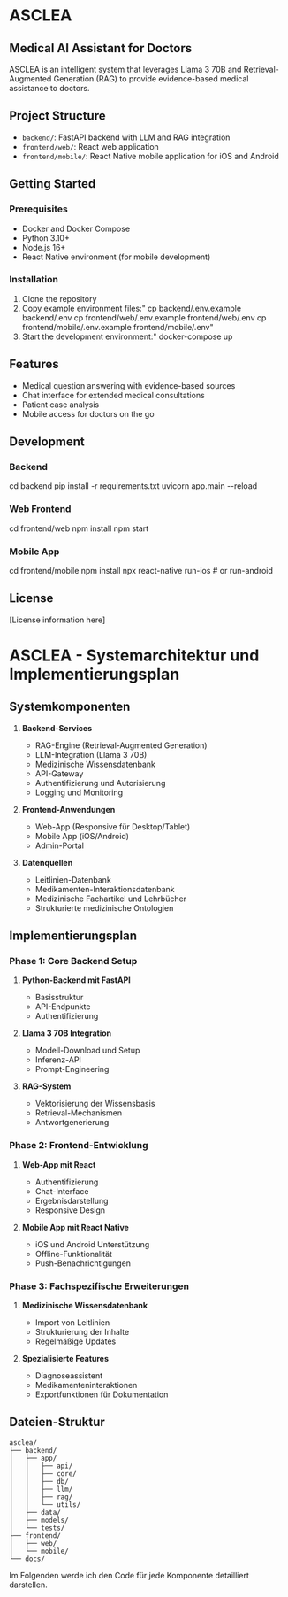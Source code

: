 # ASCLEA

## Medical AI Assistant for Doctors

ASCLEA is an intelligent system that leverages Llama 3 70B and Retrieval-Augmented Generation (RAG) to provide evidence-based medical assistance to doctors.

## Project Structure

- `backend/`: FastAPI backend with LLM and RAG integration
- `frontend/web/`: React web application
- `frontend/mobile/`: React Native mobile application for iOS and Android

## Getting Started

### Prerequisites

- Docker and Docker Compose
- Python 3.10+
- Node.js 16+
- React Native environment (for mobile development)

### Installation

1. Clone the repository
2. Copy example environment files:"
cp backend/.env.example backend/.env
cp frontend/web/.env.example frontend/web/.env
cp frontend/mobile/.env.example frontend/mobile/.env"
3. Start the development environment:"
docker-compose up
## Features

- Medical question answering with evidence-based sources
- Chat interface for extended medical consultations
- Patient case analysis
- Mobile access for doctors on the go

## Development

### Backend
cd backend
pip install -r requirements.txt
uvicorn app.main --reload
### Web Frontend
cd frontend/web
npm install
npm start
### Mobile App
cd frontend/mobile
npm install
npx react-native run-ios  # or run-android
## License

[License information here]


# ASCLEA - Systemarchitektur und Implementierungsplan

## Systemkomponenten

1. **Backend-Services**
   - RAG-Engine (Retrieval-Augmented Generation)
   - LLM-Integration (Llama 3 70B)
   - Medizinische Wissensdatenbank
   - API-Gateway
   - Authentifizierung und Autorisierung
   - Logging und Monitoring

2. **Frontend-Anwendungen**
   - Web-App (Responsive für Desktop/Tablet)
   - Mobile App (iOS/Android)
   - Admin-Portal

3. **Datenquellen**
   - Leitlinien-Datenbank
   - Medikamenten-Interaktionsdatenbank
   - Medizinische Fachartikel und Lehrbücher
   - Strukturierte medizinische Ontologien

## Implementierungsplan

### Phase 1: Core Backend Setup

1. **Python-Backend mit FastAPI**
   - Basisstruktur
   - API-Endpunkte
   - Authentifizierung

2. **Llama 3 70B Integration**
   - Modell-Download und Setup
   - Inferenz-API
   - Prompt-Engineering

3. **RAG-System**
   - Vektorisierung der Wissensbasis
   - Retrieval-Mechanismen
   - Antwortgenerierung

### Phase 2: Frontend-Entwicklung

1. **Web-App mit React**
   - Authentifizierung
   - Chat-Interface
   - Ergebnisdarstellung
   - Responsive Design

2. **Mobile App mit React Native**
   - iOS und Android Unterstützung
   - Offline-Funktionalität
   - Push-Benachrichtigungen

### Phase 3: Fachspezifische Erweiterungen

1. **Medizinische Wissensdatenbank**
   - Import von Leitlinien
   - Strukturierung der Inhalte
   - Regelmäßige Updates

2. **Spezialisierte Features**
   - Diagnoseassistent
   - Medikamenteninteraktionen
   - Exportfunktionen für Dokumentation

## Dateien-Struktur

```
asclea/
├── backend/
│   ├── app/
│   │   ├── api/
│   │   ├── core/
│   │   ├── db/
│   │   ├── llm/
│   │   ├── rag/
│   │   └── utils/
│   ├── data/
│   ├── models/
│   └── tests/
├── frontend/
│   ├── web/
│   └── mobile/
└── docs/
```

Im Folgenden werde ich den Code für jede Komponente detailliert darstellen.

